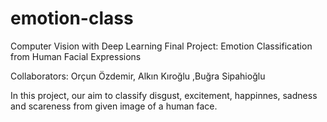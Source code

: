 # emotion-class
Computer Vision with Deep Learning Final Project: Emotion Classification from Human Facial Expressions

Collaborators: Orçun Özdemir, Alkın Kıroğlu ,Buğra Sipahioğlu


In this project, our aim to classify disgust, excitement, happinnes, sadness and scareness from given image of a human face. 
